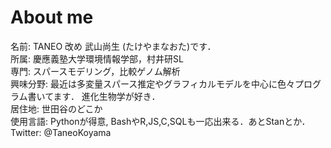 # About me
名前: TANEO 改め 武山尚生 (たけやまなおた)です．<br>
所属: 慶應義塾大学環境情報学部，村井研SL<br>
専門: スパースモデリング，比較ゲノム解析<br>
興味分野: 最近は多変量スパース推定やグラフィカルモデルを中心に色々プログラム書いてます． 進化生物学が好き．<br>
居住地: 世田谷のどこか<br>
使用言語: Pythonが得意, BashやR,JS,C,SQLも一応出来る．あとStanとか．<br>
Twitter: @TaneoKoyama<br>
<br>
